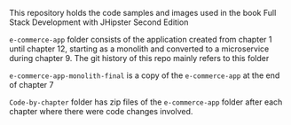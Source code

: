 This repository holds the code samples and images used in the book Full Stack Development with JHipster Second Edition

`e-commerce-app` folder consists of the application created from chapter 1 until chapter 12, starting as a monolith and converted to a microservice during chapter 9. The git history of this repo mainly refers to this folder

`e-commerce-app-monolith-final` is a copy of the `e-commerce-app` at the end of chapter 7

`Code-by-chapter` folder has zip files of the `e-commerce-app` folder after each chapter where there were code changes involved.
